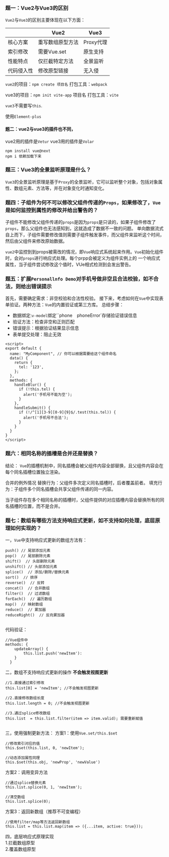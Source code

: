 ### 题一：Vue2与Vue3的区别

`Vue2`与`Vue3`的区别主要体现在以下方面：

|              | Vue2              | Vue3          |
| -----------  | -----------       | -----------   |
| 核心方案      | 重写数组原型方法   | Proxy代理      |
| 索引修改      | 需要Vue.set       | 原生支持        |
| 性能特点      | 仅拦截特定方法     | 全景监听        |
| 代码侵入性    | 修改原型链接      | 无入侵         |

`vue2`的项目：`npm create 项目名`
打包工具：`webpack` 

vue3的项目：`npm init vite-app` 项目名
打包工具：`vite`

`vue3`不需要写`this`.

使用`Element-plus`

#### 题二：vue2与vue3的插件也不同，
vue2用的插件是`Vetur`
vue3用的插件是`Volar`
```
npm install vue@next
npm i 依赖加载下来
```
### 题三：Vue3的全景监听原理是什么？

`Vue3`的全景监听原理是基于`Proxy`的全景监听，它可以监听整个对象，包括对象属性、数组元素、方法等，并在对象变化时通知变化。



### 题四：子组件为何不可以修改父组件传递的`Props`，如果修改了，`Vue`是如何监控到属性的修改并给出警告的？ 

子组件不能修改父组件传递的`props`是因为`props`是只读的，如果子组件修改了`props`，那么父组件也无法感知到，这就造成了数据不一致的问题。
单向数据流式自上而下，子组件需要修改值则需要子组件触发事件，而父组件来监听这个时间，然后由父组件来修改原始数据。

`vue2`中监控到到props被需改的情况，即`Vue`响应式系统起来作用。`Vue`初始化组件时，会对`props`进行响应式处理。每个prpp会被定义为组件实例上的
一个响应式属性，当子组件尝试修改这个值时，VUe相式检测到会发出警告。

### 题五：扩展`Personallnfo Demo`对手机号做非空且合法校验，如不合法，则给出错误提示
首先，需要确定需求：非空校验和合法性校验。
接下来，考虑如何在`Vue`中实现表单验证。两种方法：`Vue`的内置验证或第三方库。
总结步骤：
- 数据绑定:`v-model`绑定``phone`  `phoneError`存储验证错误信息
- 验证方法：检查非空和正则匹配
- 错误提示：根据验证结果显示信息
- 表单提交处理：阻止无效

```
<script>
export default {
  name: "MyComponent", // 你可以根据需要给这个组件命名
  data() {
    return {
      tel: '123',
    };
  },
  methods: {
    handleBlur() {
      if (!this.tel) {
        alert('手机号不能为空');
      }
    },
    handleSubmit() {
      if (!/^[1][3-9][0-9]{9}$/.test(this.tel)) {
        alert('手机号不合法');
      }
    }
  }
}
</script>

```

### 题六：相同名称的插槽是合并还是替换？
结论：
`Vue`的插槽机制中，同名插槽会被父组件内容全部替换，且父组件内容会在每个同名插槽位置独立渲染。

合并的例外情况
替换行为：父组件多次定义同名插槽时，后者覆盖前者。
填充行为：子组件多个同名插槽会共享父组件传递的同一内容。

当子组件存在多个相同名称的插槽时，父组件提供的对应插槽内容会替换所有的同名插槽的位置，而不是合并。


### 题七：数组有哪些方法支持响应式更新，如不支持如何处理，底层原理如何实现的？

一，`Vue`中支持响应式更新的数组方法有：
```
push() // 尾部添加元素
pop()  // 尾部删除元素
shift()  // 头部删除元素
unshift() // 头部添加元素
splice()  // 添加/删除/替换元素
sort()  // 排序
reverse()  // 反转
concat()  // 合并数组 
filter()  // 过滤数组 
forEach()  // 遍历数组
map()  // 映射数组
reduce()  // 累加器
reduceRight()  // 反向累加器
    

```

代码验证：
```
//Vue组件中
methods: {
    updateArray() {
        this.list.push('newItem'):
    }
  }
```
二，数组不支持响应式更新的操作
<b>不会触发视图更新</b>
```
//1.直接通过索引修改
this.list[0] = 'newItem'; //不会触发视图更新

//2.直接修改数组长度
this.list.length = 0; //不会触发视图更新

//3.通过splice修改数组
this.list  = this.list.filter(item => item.valid); 需要重新赋值


```

三，使用强制更新方法：
方案1：使用`Vue.set/this.$set`
```
//修改索引对应的值
this.$set(this.list, 0, 'newItem');

//动态添加属性同理
this.$set(this.obj, 'newProp', 'newValue')
```

方案2：调用变异方法
```
//通过splice替换元素
this.list.splice(0, 1, 'newItem');

//清空数组
this.list.splice(0);

```

方案3：返回新数组（推荐不可变编程）
```
//使用filter/map等方法返回新数组
this.list = this.list.map(item => ({...item, active: true}));
```

四，底层响应式原理实现\
1.拦截数组原型\
2.覆盖数组原型



